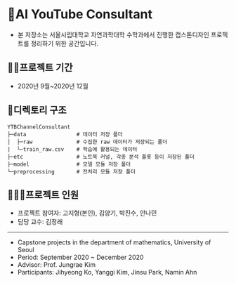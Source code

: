 # 🤡AI YouTube Consultant
* 본 저장소는 서울시립대학교 자연과학대학 수학과에서 진행한 캡스톤디자인 프로젝트를 정리하기 위한 공간입니다.
## 🏃‍♂️프로젝트 기간
* 2020년 9월~2020년 12월
## 👀디렉토리 구조
```
YTBChannelConsultant
├─data                # 데이터 저장 폴더
│  ├─raw              # 수집한 raw 데이터가 저장되는 폴더
|  └─train_raw.csv    # 학습에 활용되는 데이터
├─etc                 # 노트북 커널, 각종 분석 플롯 등이 저장된 폴더
├─model               # 모델 모듈 저장 폴더
└─preprocessing       # 전처리 모듈 저장 폴더
```
## 👩‍👧‍👦프로젝트 인원
* 프로젝트 참여자: 고지형(본인), 김양기, 박진수, 안나민
* 담당 교수: 김정래
---
* Capstone projects in the department of mathematics, University of Seoul
* Period: September 2020 ~ December 2020
* Advisor: Prof. Jungrae Kim
* Participants: Jihyeong Ko, Yanggi Kim, Jinsu Park, Namin Ahn
